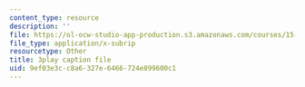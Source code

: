 ```yaml
---
content_type: resource
description: ''
file: https://ol-ocw-studio-app-production.s3.amazonaws.com/courses/15-s50-how-to-win-at-texas-holdem-poker-january-iap-2016/9ef03e3cc8a6327e6466724e899600c1_62nDLA_A8gs.srt
file_type: application/x-subrip
resourcetype: Other
title: 3play caption file
uid: 9ef03e3c-c8a6-327e-6466-724e899600c1
---
```

